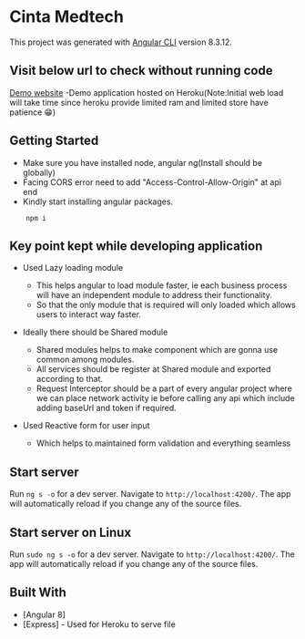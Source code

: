 # Cinta Medtech

This project was generated with [Angular CLI](https://github.com/angular/angular-cli) version 8.3.12.


## Visit below url to check without running code
[Demo website](https://demo-enroll.herokuapp.com/) -Demo application hosted on Heroku(Note:Initial web load will take time since heroku provide limited ram and limited store have patience 😁)



## Getting Started
* Make sure you have installed node, angular ng(Install should be globally)
* Facing CORS error need to add "Access-Control-Allow-Origin" at api end
* Kindly start installing angular packages.
```
    npm i
```

## Key point kept while developing application
* Used Lazy loading module
  - This helps angular to load module faster, ie each business process will have an independent module to address their functionality.
  - So that the only module that is required will only loaded which allows users to interact way faster.

* Ideally there should be Shared module
  - Shared modules helps to make component which are gonna use common among modules.
  - All services should be register at Shared module and exported according to that.
  - Request Interceptor should be a part of every angular project where we can place network activity ie before calling any api which include adding baseUrl and token if required.

* Used Reactive form for user input
  - Which helps to maintained form validation and everything seamless

## Start server

Run `ng s -o` for a dev server. Navigate to `http://localhost:4200/`. The app will automatically reload if you change any of the source files.

## Start server on Linux
Run `sudo ng s -o` for a dev server. Navigate to `http://localhost:4200/`. The app will automatically reload if you change any of the source files.

## Built With
* [Angular 8]
* [Express] - Used for Heroku to serve file
